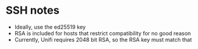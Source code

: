 # SSH notes

- Ideally, use the ed25519 key
- RSA is included for hosts that restrict compatibility for no good reason
- Currently, Unifi requires 2048 bit RSA, so the RSA key must match that
